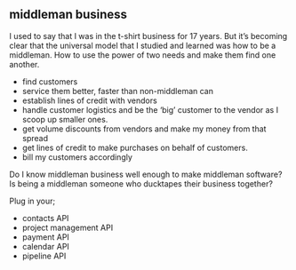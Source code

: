 
## middleman business
I used to say that I was in the t-shirt business for 17 years. But it’s becoming clear that the universal model that I studied and learned was how to be a middleman. How to use the power of two needs and make them find one another.

- find customers
- service them better, faster than non-middleman can
- establish lines of credit with vendors
- handle customer logistics and be the ‘big’ customer to the vendor as I scoop up smaller ones.
- get volume discounts from vendors and make my money from that spread
- get lines of credit to make purchases on behalf of customers.
- bill my customers accordingly

Do I know middleman business well enough to make middleman software? Is being a middleman someone who ducktapes their business together?

Plug in your;
- contacts API
- project management API
- payment API
- calendar API
- pipeline API

